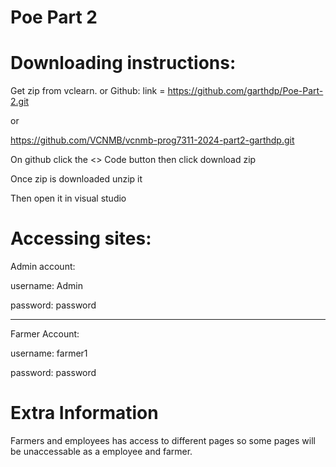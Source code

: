 # Poe Part 2

# Downloading instructions:

Get zip from vclearn.
or
Github: link = https://github.com/garthdp/Poe-Part-2.git 

or 

https://github.com/VCNMB/vcnmb-prog7311-2024-part2-garthdp.git

On github click the <> Code button then click download zip

Once zip is downloaded unzip it

Then open it in visual studio


# Accessing sites:

Admin account:

username: Admin

password: password

----------------------------------------------------------------------

Farmer Account:

username: farmer1

password: password

# Extra Information

Farmers and employees has access to different pages so some pages will be unaccessable as a employee and farmer.
